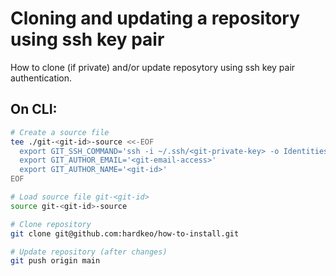 # Cloning and updating a repository using ssh key pair
How to clone (if private) and/or update reposytory using ssh key pair authentication.

## On CLI:
```bash
# Create a source file
tee ./git-<git-id>-source <<-EOF
  export GIT_SSH_COMMAND='ssh -i ~/.ssh/<git-private-key> -o IdentitiesOnly=yes'
  export GIT_AUTHOR_EMAIL='<git-email-access>'
  export GIT_AUTHOR_NAME='<git-id>'
EOF

# Load source file git-<git-id>
source git-<git-id>-source

# Clone repository
git clone git@github.com:hardkeo/how-to-install.git

# Update repository (after changes)
git push origin main
```